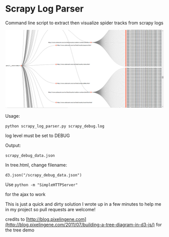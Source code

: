 Scrapy Log Parser
=================

Command line script to extract then visualize spider tracks from scrapy logs

![Screenshot](https://github.com/josefmonje/Scrapy-Log-Parser/blob/master/images/Screenshot.png "Screenshot")

Usage:

`python scrapy_log_parser.py scrapy_debug.log`

log level must be set to DEBUG


Output:

`scrapy_debug_data.json`


In tree.html, change filename:

`d3.json("/scrapy_debug_data.json")`


Use `python -m "SimpleHTTPServer"`

for the ajax to work


This is just a quick and dirty solution I wrote up in a few minutes to help me in my project so pull requests are welcome!


credits to [http://blog.pixelingene.com](http://blog.pixelingene.com/2011/07/building-a-tree-diagram-in-d3-js/) for the tree demo
